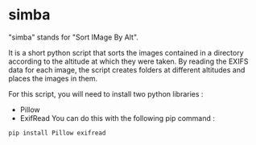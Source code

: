 # simba
"simba" stands for "Sort IMage By Alt". 

It is a short python script that sorts the images contained in a directory according to the altitude at which they were taken. 
By reading the EXIFS data for each image, the script creates folders at different altitudes and places the images in them.

For this script, you will need to install two python libraries : 
- Pillow
- ExifRead
You can do this with the following pip command :
```
pip install Pillow exifread
```

